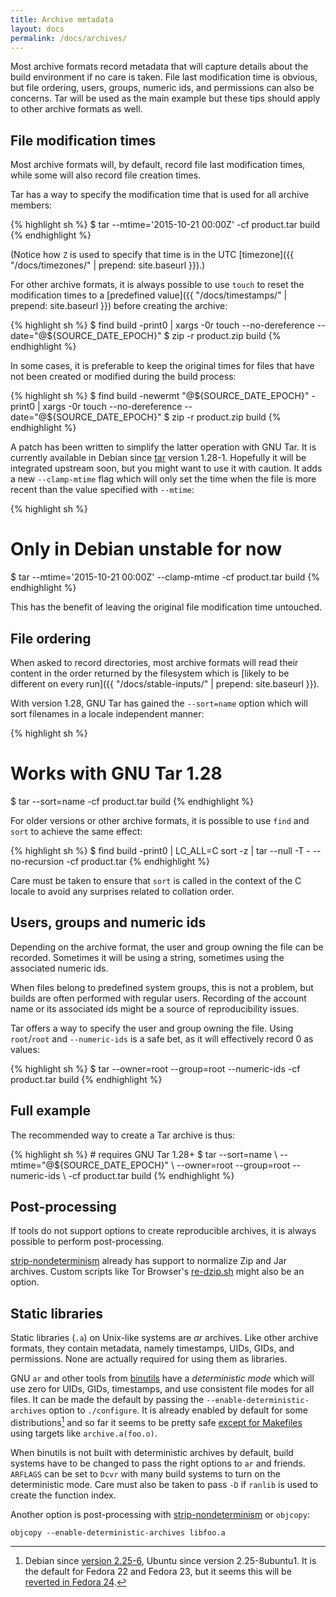 ```yaml
---
title: Archive metadata
layout: docs
permalink: /docs/archives/
---
```


Most archive formats record metadata that will capture details about the
build environment if no care is taken. File last modification time is
obvious, but file ordering, users, groups, numeric ids, and permissions
can also be concerns. Tar will be used as the main example but these tips
should apply to other archive formats as well.

File modification times
-----------------------

Most archive formats will, by default, record file last modification
times, while some will also record file creation times.

Tar has a way to specify the modification time that is used for all
archive members:

{% highlight sh %}
$ tar --mtime='2015-10-21 00:00Z' -cf product.tar build
{% endhighlight %}

(Notice how `Z` is used to specify that time is in the UTC
[timezone]({{ "/docs/timezones/" | prepend: site.baseurl }}).)

For other archive formats, it is always possible to use `touch` to reset
the modification times to a [predefined value]({{ "/docs/timestamps/" | prepend: site.baseurl }})
before creating the archive:

{% highlight sh %}
$ find build -print0 |
    xargs -0r touch --no-dereference --date="@${SOURCE_DATE_EPOCH}"
$ zip -r product.zip build
{% endhighlight %}

In some cases, it is preferable to keep the original times for files
that have not been created or modified during the build process:

{% highlight sh %}
$ find build -newermt "@${SOURCE_DATE_EPOCH}" -print0 |
    xargs -0r touch --no-dereference --date="@${SOURCE_DATE_EPOCH}"
$ zip -r product.zip build
{% endhighlight %}

A patch has been written to simplify the latter operation with GNU
Tar. It is currently available in Debian since
[tar](https://packages.qa.debian.org/tar) version 1.28-1. Hopefully it
will be integrated upstream soon, but you might want to use it with
caution. It adds a new `--clamp-mtime` flag which will only set the time
when the file is more recent than the value specified with `--mtime`:

{% highlight sh %}
# Only in Debian unstable for now
$ tar --mtime='2015-10-21 00:00Z' --clamp-mtime -cf product.tar build
{% endhighlight %}

This has the benefit of leaving the original file modification time
untouched.

File ordering
-------------

When asked to record directories, most archive formats will read their
content in the order returned by the filesystem which is [likely to be
different on every run]({{ "/docs/stable-inputs/" | prepend: site.baseurl }}).

With version 1.28, GNU Tar has gained the `--sort=name` option which will
sort filenames in a locale independent manner:

{% highlight sh %}
# Works with GNU Tar 1.28
$ tar --sort=name -cf product.tar build
{% endhighlight %}

For older versions or other archive formats, it is possible to use
`find` and `sort` to achieve the same effect:

{% highlight sh %}
$ find build -print0 | LC_ALL=C sort -z |
    tar --null -T - --no-recursion -cf product.tar
{% endhighlight %}

Care must be taken to ensure that `sort` is called in the context of the
C locale to avoid any surprises related to collation order.

Users, groups and numeric ids
-----------------------------

Depending on the archive format, the user and group owning the file
can be recorded. Sometimes it will be using a string, sometimes using
the associated numeric ids.

When files belong to predefined system groups, this is not a problem,
but builds are often performed with regular users. Recording of the
account name or its associated ids might be a source of reproducibility
issues.

Tar offers a way to specify the user and group owning the file. Using
`root`/`root` and `--numeric-ids` is a safe bet, as it will effectively
record 0 as values:

{% highlight sh %}
$ tar --owner=root --group=root --numeric-ids -cf product.tar build
{% endhighlight %}

Full example
------------

The recommended way to create a Tar archive is thus:

<div class="correct">
{% highlight sh %}
# requires GNU Tar 1.28+
$ tar --sort=name \
      --mtime="@${SOURCE_DATE_EPOCH}" \
      --owner=root --group=root --numeric-ids \
      -cf product.tar build
{% endhighlight %}
</div>

Post-processing
---------------

If tools do not support options to create reproducible archives, it is
always possible to perform post-processing.

[strip-nondeterminism](https://packages.debian.org/sid/strip-nondeterminism)
already has support to normalize Zip and Jar archives. Custom scripts
like Tor Browser's
[re-dzip.sh](https://gitweb.torproject.org/builders/tor-browser-bundle.git/tree/gitian/build-helpers/re-dzip.sh)
might also be an option.

Static libraries
----------------

Static libraries (`.a`) on Unix-like systems are *ar* archives. Like
other archive formats, they contain metadata, namely timestamps, UIDs,
GIDs, and permissions. None are actually required for using them as
libraries.

GNU `ar` and other tools from
[binutils](https://www.gnu.org/software/binutils/) have a *deterministic
mode* which will use zero for UIDs, GIDs, timestamps, and use consistent
file modes for all files. It can be made the default by passing the
`--enable-deterministic-archives` option to `./configure`. It is already
enabled by default for some distributions[^distros-with-default] and so
far it seems to be pretty safe [except for
Makefiles](https://bugs.debian.org/798804) using targets like
`archive.a(foo.o)`.

When binutils is not built with deterministic archives by default, build
systems have to be changed to pass the right options to `ar` and
friends. `ARFLAGS` can be set to `Dcvr` with many build systems to turn on the
deterministic mode. Care must also be taken to pass `-D` if `ranlib` is
used to create the function index.

Another option is post-processing with
[strip-nondeterminism](https://packages.debian.org/sid/strip-nondeterminism)
or `objcopy`:

    objcopy --enable-deterministic-archives libfoo.a

[^distros-with-default]: Debian since [version 2.25-6](https://tracker.debian.org/news/675691), Ubuntu since version 2.25-8ubuntu1. It is the default for Fedora 22 and Fedora 23, but it seems this will be [reverted in Fedora 24](https://bugzilla.redhat.com/show_bug.cgi?id=1195883).
